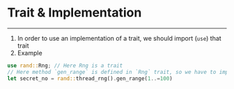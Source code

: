 
# Trait & Implementation
___
1. In order to use an implementation of a trait, we should import (`use`) that trait
2. Example
```rust
use rand::Rng; // Here Rng is a trait
// Here method `gen_range` is defined in `Rng` trait, so we have to import `Rng` trait
let secret_no = rand::thread_rng().gen_range(1..=100)  
```